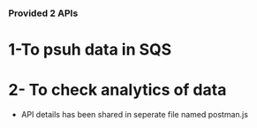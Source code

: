


### Provided 2 APIs

# 1-To psuh data in SQS 
# 2- To check analytics of data

- API details has been shared in seperate file named postman.js

